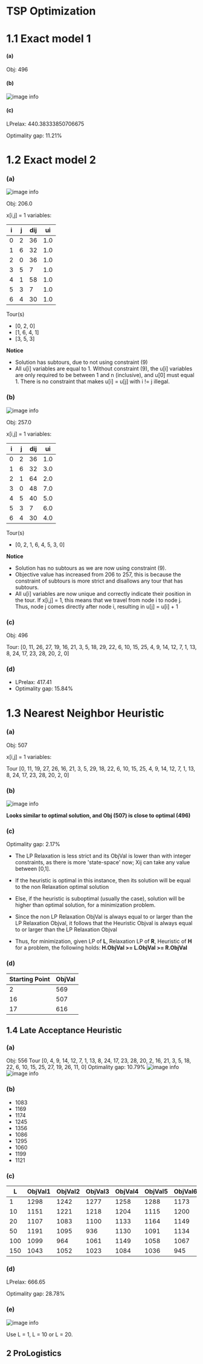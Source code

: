 # TSP Optimization

# 1.1 Exact model 1

#### (a)

Obj: 496

#### (b)

![image info](./figures/1_TimeSpaceNetwork.png)

#### (c)

LPrelax: 440.38333850706675

Optimality gap: 11.21%

# 1.2 Exact model 2

### (a)

![image info](./figures/2_DifferentGraph.png)

Obj: 206.0

x[i,j] = 1 variables:

| i   | j   | dij | ui  |
| --- | --- | --- | --- |
| 0   | 2   | 36  | 1.0 |
| 1   | 6   | 32  | 1.0 |
| 2   | 0   | 36  | 1.0 |
| 3   | 5   | 7   | 1.0 |
| 4   | 1   | 58  | 1.0 |
| 5   | 3   | 7   | 1.0 |
| 6   | 4   | 30  | 1.0 |

Tour(s)

-   [0, 2, 0]
-   [1, 6, 4, 1]
-   [3, 5, 3]

**Notice**

-   Solution has subtours, due to not using constraint (9)
-   All u[i] variables are equal to 1. Without constraint (9), the u[i] variables are only required to be between 1 and n (inclusive), and u[0] must equal 1. There is no constraint that makes u[i] = u[j] with i != j illegal.

### (b)

![image info](./figures/2_DifferentGraph_without_subtours.png)

Obj: 257.0

x[i,j] = 1 variables:

| i   | j   | dij | ui  |
| --- | --- | --- | --- |
| 0   | 2   | 36  | 1.0 |
| 1   | 6   | 32  | 3.0 |
| 2   | 1   | 64  | 2.0 |
| 3   | 0   | 48  | 7.0 |
| 4   | 5   | 40  | 5.0 |
| 5   | 3   | 7   | 6.0 |
| 6   | 4   | 30  | 4.0 |

Tour(s)

-   [0, 2, 1, 6, 4, 5, 3, 0]

**Notice**

-   Solution has no subtours as we are now using constraint (9).
-   Objective value has increased from 206 to 257, this is because the constraint of subtours is more strict and disallows any tour that has subtours.
-   All u[i] variables are now unique and correctly indicate their position in the tour. If x[i,j] = 1, this means that we travel from node i to node j. Thus, node j comes directly after node i, resulting in u[j] = u[i] + 1

### (c)

Obj: 496

Tour: [0, 11, 26, 27, 19, 16, 21, 3, 5, 18, 29, 22, 6, 10, 15, 25, 4, 9, 14, 12, 7, 1, 13, 8, 24, 17, 23, 28, 20, 2, 0]

### (d)

-   LPrelax: 417.41
-   Optimality gap: 15.84%

# 1.3 Nearest Neighbor Heuristic

### (a)

Obj: 507

x[i,j] = 1 variables:

Tour
[0, 11, 19, 27, 26, 16, 21, 3, 5, 29, 18, 22, 6, 10, 15, 25, 4, 9, 14, 12, 7, 1, 13, 8, 24, 17, 23, 28, 20, 2, 0]

### (b)

![image info](./figures/3_NearestNeighbour.png)

**Looks similar to optimal solution, and Obj (507) is close to optimal (496)**

### (c)

Optimality gap: 2.17%

-   The LP Relaxation is less strict and its ObjVal is lower than with integer constraints, as there is more 'state-space' now; Xij can take any value between [0,1].

-   If the heuristic is optimal in this instance, then its solution will be equal to the non Relaxation optimal solution
-   Else, if the heuristic is suboptimal (usually the case), solution will be higher than optimal solution, for a minimization problem.

-   Since the non LP Relaxation ObjVal is always equal to or larger than the LP Relaxation Objval, it follows that the Heuristic Objval  is always equal to or larger than the LP Relaxation Objval

-   Thus, for minimization, given LP of **L**, Relaxation LP of **R**, Heuristic of **H** for a problem, the following holds:
    **H.ObjVal >= L.ObjVal >= R.ObjVal**

### (d)

| Starting Point | ObjVal |
| -------------- | ------ |
| 2              | 569    |
| 16             | 507    |
| 17             | 616    |

## 1.4 Late Acceptance Heuristic

### (a)

Obj: 556
Tour
[0, 4, 9, 14, 12, 7, 1, 13, 8, 24, 17, 23, 28, 20, 2, 16, 21, 3, 5, 18, 22, 6, 10, 15, 25, 27, 19, 26, 11, 0]
Optimality gap: 10.79%
![image info](./figures/4_LateAcceptance.png)
![image info](./figures/4_NearestNeighbour.png)

### (b)

-   1083
-   1169
-   1174
-   1245
-   1356
-   1086
-   1295
-   1060
-   1199
-   1121

### (c)

| L   | ObjVal1 | ObjVal2 | ObjVal3 | ObjVal4 | ObjVal5 | ObjVal6 | ObjVal7 | ObjVal8 | ObjVal9 | ObjVal10 |
| --- | ------- | ------- | ------- | ------- | ------- | ------- | ------- | ------- | ------- | -------- |
| 1   | 1298    | 1242    | 1277    | 1258    | 1288    | 1173    | 1181    | 1002    | 1365    | 1356     |
| 10  | 1151    | 1221    | 1218    | 1204    | 1115    | 1200    | 1058    | 1165    | 1148    | 1204     |
| 20  | 1107    | 1083    | 1100    | 1133    | 1164    | 1149    | 975     | 1199    | 1132    | 1048     |
| 50  | 1191    | 1095    | 936     | 1130    | 1091    | 1134    | 1105    | 1087    | 1319    | 1101     |
| 100 | 1099    | 964     | 1061    | 1149    | 1058    | 1067    | 1050    | 1099    | 1062    | 1061     |
| 150 | 1043    | 1052    | 1023    | 1084    | 1036    | 945     | 1025    | 972     | 1040    | 1059     |

### (d)

LPrelax: 666.65

Optimality gap: 28.78%

### (e)

![image info](./figures/4_ParameterL.png)

Use L = 1, L = 10 or  L = 20.

## 2 ProLogistics
